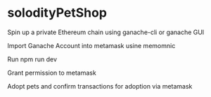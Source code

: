 # solodityPetShop

Spin up a private Ethereum chain using ganache-cli or ganache GUI

Import Ganache Account into metamask usine memomnic

Run npm run dev 

Grant permission to metamask

Adopt pets and confirm transactions for adoption via metamask
